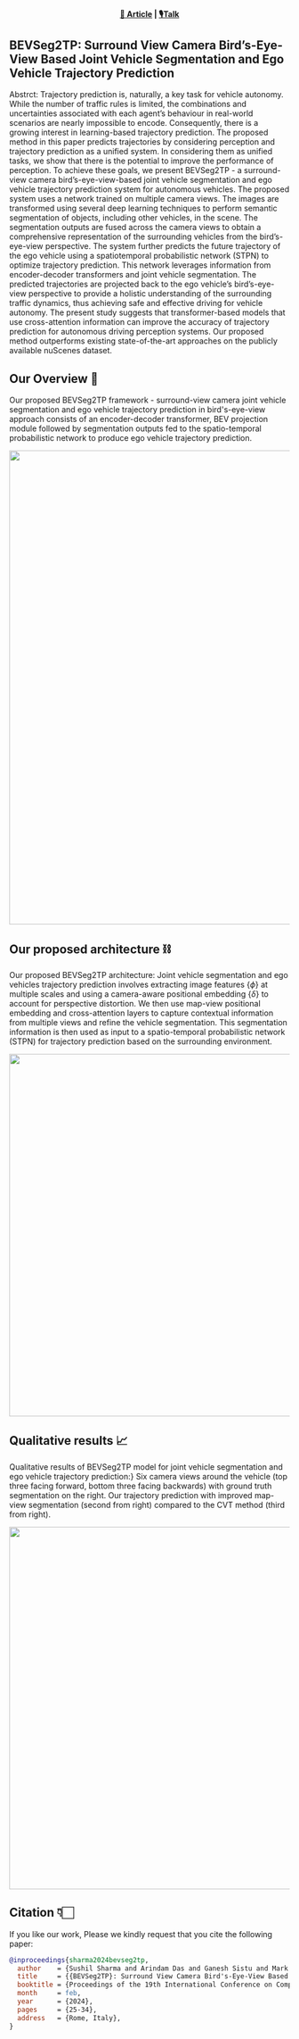 

<p align="center">
    <h4 align="center"><a href="https://library.imaging.org/ei/articles/36/17/AVM-115">📑 Article</a>  |  <a href="https://docs.google.com/presentation/d/1qIYRXm3XpVhu2XLbClz6T3ly-d5_mXHE/edit#slide=id.p1">🎙️Talk</a>    </h4> 
</p>

## BEVSeg2TP: Surround View Camera Bird’s-Eye-View Based Joint Vehicle Segmentation and Ego Vehicle Trajectory Prediction




Abstrct: Trajectory prediction is, naturally, a key task for vehicle autonomy. While the number of traffic rules is limited, the combinations and uncertainties associated with each agent’s behaviour in real-world scenarios are nearly impossible to encode. Consequently, there is a growing interest in learning-based trajectory prediction. The proposed method in this paper predicts trajectories by considering perception and trajectory prediction as a unified system. In considering them as unified tasks, we show that there is the potential to improve the performance of perception. To achieve these goals, we present BEVSeg2TP - a surround-view camera bird’s-eye-view-based joint vehicle segmentation and ego vehicle trajectory prediction system for autonomous vehicles. The proposed system uses a network trained on multiple camera views. The images are transformed using several deep learning techniques to perform semantic segmentation of objects, including other vehicles, in the scene. The segmentation outputs are fused across the camera views to obtain a comprehensive representation of the surrounding vehicles from the bird’s-eye-view perspective. The system further predicts the future trajectory of the ego vehicle using a spatiotemporal probabilistic network (STPN) to optimize trajectory prediction. This network leverages information from encoder-decoder transformers and joint vehicle segmentation. The predicted trajectories are projected back to the ego vehicle’s bird’s-eye-view perspective to provide a holistic understanding of the surrounding traffic dynamics, thus achieving safe and effective driving for vehicle autonomy. The present study suggests that transformer-based models that use cross-attention information can improve the accuracy of trajectory prediction for autonomous driving perception systems. Our proposed method outperforms existing state-of-the-art approaches on the publicly available nuScenes dataset.

## Our Overview 📑
Our proposed BEVSeg2TP framework - surround-view camera joint vehicle segmentation and ego vehicle trajectory prediction in bird's-eye-view approach consists of an encoder-decoder transformer, BEV projection module followed by segmentation outputs fed to the spatio-temporal probabilistic network to produce ego vehicle trajectory prediction.

<img src="https://github.com/sharmasushil/BEVSeg2TP/assets/70905483/7fadf884-cfd6-4ce0-ad8b-3b33cf593c45" width ="850">

## Our proposed architecture ⛓️
Our proposed BEVSeg2TP architecture:  Joint vehicle segmentation and ego vehicles trajectory prediction involves extracting image features $\{ \phi\}$ at multiple scales and using a camera-aware positional embedding $\{ \delta\}$ to account for perspective distortion. We then use map-view positional embedding and cross-attention layers to capture contextual information from multiple views and refine the vehicle segmentation. This segmentation information is then used as input to a spatio-temporal probabilistic network (STPN) for trajectory prediction based on the surrounding environment.


<img src="https://github.com/sharmasushil/BEVSeg2TP/assets/70905483/a7803afc-8507-4462-83c4-c979f5a7ceb2" width = "650">

## Qualitative results 📈

Qualitative results of BEVSeg2TP model for joint vehicle segmentation and ego vehicle trajectory prediction:} Six camera views around the vehicle (top three facing forward, bottom three facing backwards) with ground truth segmentation on the right. Our trajectory prediction with improved map-view segmentation (second from right) compared to the CVT  method (third from right).

<img src="https://github.com/sharmasushil/BEVSeg2TP/assets/70905483/e1796ce0-9cdb-4481-a3ed-5fbbff1acaef" width ="650">


## Citation 👇🏻
If you like our work, Please we kindly request that you cite the following paper:

```BibTeX
@inproceedings{sharma2024bevseg2tp,
  author    = {Sushil Sharma and Arindam Das and Ganesh Sistu and Mark Halton and Ciaran Eising},
  title     = {{BEVSeg2TP}: Surround View Camera Bird's-Eye-View Based Joint Vehicle Segmentation and Ego Vehicle Trajectory Prediction},
  booktitle = {Proceedings of the 19th International Conference on Computer Vision Theory and Applications (VISAPP)},
  month     = feb,
  year      = {2024},
  pages     = {25-34},
  address   = {Rome, Italy},
}

```

